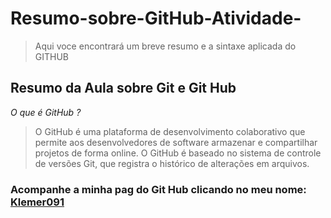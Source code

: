 # Resumo-sobre-GitHub-Atividade-
> Aqui voce encontrará um breve resumo e a sintaxe aplicada do GITHUB
## Resumo da Aula sobre Git e Git Hub
_O que é GitHub ?_
> O GitHub é uma plataforma de desenvolvimento colaborativo que permite aos desenvolvedores de software armazenar e compartilhar projetos de forma online. O GitHub é baseado no sistema de controle de versões Git, que registra o histórico de alterações em arquivos.

### Acompanhe a minha pag do Git Hub clicando no meu nome:  [Klemer091](https://github.com/Klemer091)
